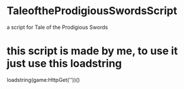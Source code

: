 # TaleoftheProdigiousSwordsScript
a script for Tale of the Prodigious Swords

# this script is made by me, to use it just use this loadstring

loadstring(game:HttpGet(''))()
